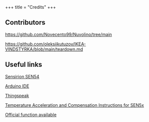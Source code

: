 +++
title = "Credits"
+++

## Contributors

https://github.com/Novecento99/Nuvolino/tree/main

https://github.com/oleksiikutuzov/IKEA-VINDSTYRKA/blob/main/teardown.md



## Useful links

[Sensirion SEN54](https://sensirion.com/products/catalog/SEN54/)

[Arduino IDE](https://www.arduino.cc/en/software)

[Thingspeak](https://thingspeak.com/)

[Temperature Acceleration and Compensation Instructions for SEN5x](https://sensirion.com/media/documents/9B9DE2A7/61E957EB/Sensirion_Temperature_Acceleration_and_Compensation_Instructions_SEN.pdf)

[Official function available](https://github.com/Sensirion/arduino-i2c-sen5x/blob/master/src/SensirionI2CSen5x.h)
